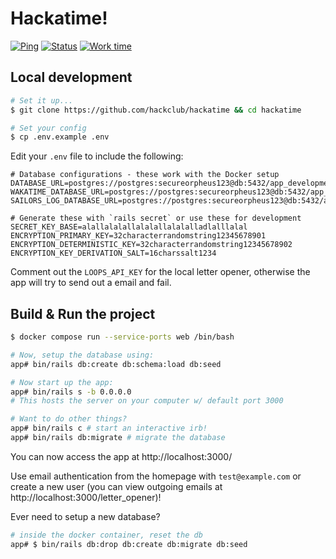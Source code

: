 # Hackatime!

[![Ping](https://status.hackatime.hackclub.com/api/badge/1/ping)](https://status.hackatime.hackclub.com/status/hackatime)
[![Status](https://status.hackatime.hackclub.com/api/badge/1/status)](https://status.hackatime.hackclub.com/status/hackatime)
[![Work time](https://hackatime-badge.hackclub.com/U0C7B14Q3/harbor)](https://hackatime-badge.hackclub.com)

## Local development

```sh
# Set it up...
$ git clone https://github.com/hackclub/hackatime && cd hackatime

# Set your config
$ cp .env.example .env
```

Edit your `.env` file to include the following:

```env
# Database configurations - these work with the Docker setup
DATABASE_URL=postgres://postgres:secureorpheus123@db:5432/app_development
WAKATIME_DATABASE_URL=postgres://postgres:secureorpheus123@db:5432/app_development
SAILORS_LOG_DATABASE_URL=postgres://postgres:secureorpheus123@db:5432/app_development

# Generate these with `rails secret` or use these for development
SECRET_KEY_BASE=alallalalallalalallalalalladlalllalal
ENCRYPTION_PRIMARY_KEY=32characterrandomstring12345678901
ENCRYPTION_DETERMINISTIC_KEY=32characterrandomstring12345678902
ENCRYPTION_KEY_DERIVATION_SALT=16charssalt1234
```

Comment out the `LOOPS_API_KEY` for the local letter opener, otherwise the app will try to send out a email and fail.

## Build & Run the project

```sh
$ docker compose run --service-ports web /bin/bash

# Now, setup the database using:
app# bin/rails db:create db:schema:load db:seed

# Now start up the app:
app# bin/rails s -b 0.0.0.0
# This hosts the server on your computer w/ default port 3000

# Want to do other things?
app# bin/rails c # start an interactive irb!
app# bin/rails db:migrate # migrate the database
```

You can now access the app at http://localhost:3000/

Use email authentication from the homepage with `test@example.com` or create a new user (you can view outgoing emails at http://localhost:3000/letter_opener)!

Ever need to setup a new database?

```sh
# inside the docker container, reset the db
app# $ bin/rails db:drop db:create db:migrate db:seed
```
